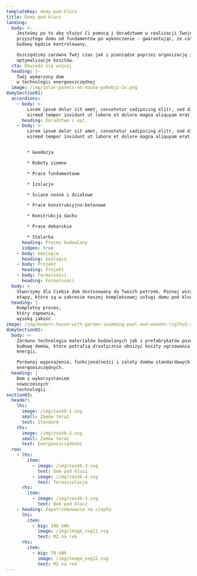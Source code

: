 ```yaml
---
templateKey: domy-pod-klucz
title: Domy pod klucz
landing:
  body: >-
    Jesteśmy po to aby służyć Ci pomocą i doradztwem w realizacji Twojego
    przyszłego domu od fundamentów po wykończenie - gwarantując, że cały proces
    budowy będzie kontrolowany.

    Oszczędzimy zarówno Twój czas jak i pieniądze poprzez organizację i
    optymalizacje kosztów.
  cta: Dowiedz się więcej
  heading: |-
    Twój wymarzony dom
    w technologii energooszczędnej
  image: /img/solar-panels-on-house-px8nbjz-2x.png
domySection01:
  accordions:
    - body: >-
        Lorem ipsum dolor sit amet, consetetur sadipscing elitr, sed diam nonumy
        eirmod tempor invidunt ut labore et dolore magna aliquyam erat, sed diam
      heading: Doradztwo i opt.
    - body: >-
        Lorem ipsum dolor sit amet, consetetur sadipscing elitr, sed diam nonumy
        eirmod tempor invidunt ut labore et dolore magna aliquyam erat, sed diam


        * Geodezja

        * Roboty ziemne

        * Prace fundamentowe

        * Izolacje

        * Ściane nośne i działowe

        * Prace konstrukcyjno-betonowe

        * Konstrukcja dachu

        * Prace dekarskie

        * Stolarka
      heading: Proces budowlany
      isOpen: true
    - body: Geologia
      heading: Geologia
    - body: Projekt
      heading: Projekt
    - body: Formalności
      heading: Formalności
  body: >
    Stworzymy dla Ciebie dom dostosowany do Twoich potrzeb. Poznaj wszystkie
    etapy, które są w zakresie naszej kompleksowej usługi domu pod klucz.
  heading: |
    Kompletny proces,
    który zapewnia,
    wysoką jakość
image: /img/modern-house-with-garden-swimming-pool-and-wooden-rzg7hu2-2x.png
domySection02:
  body: >-
    Zarówno technologia materiałów budowlanych jak i prefabrykatów pozwala na
    budowę domów, które potrafią drastycznie obniżyć koszty ogrzewania i
    energii.

    Porównaj wyposażenie, funkcjonalności i zalety domów standardowych i
    energooszczędnych.
  heading: |
    Dom z wykorzystaniem
    nowoczesnych
    technologii
section03:
  header:
    lhs:
      image: /img/zasób-1.svg
      small: Zamów teraz
      text: Standard
    rhs:
      image: /img/zasób-2.svg
      small: Zamów teraz
      text: Energooszczędność
  row:
    - lhs:
        item:
          - image: /img/zasób-3.svg
            text: Dom pod klucz
          - image: /img/zasób-4.svg
            text: Termoizolacja
      rhs:
        item:
          - image: /img/zasób-3.svg
            text: Dom pod klucz
    - heading: Zapotrzebowanie na ciepło
      lhs:
        item:
          - big: 180 kWh
            image: /img/image_svg12.svg
            text: M2 na rok
      rhs:
        item:
          - big: 70 kWh
            image: /img/image_svg12.svg
            text: M2 na rok
---
```


